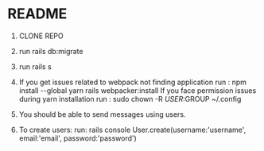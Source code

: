 # README

1. CLONE REPO
2. run rails db:migrate
3. run rails s
4. If you get issues related to webpack not finding application
run :
npm install --global yarn
rails webpacker:install
If you face permission issues during yarn installation
run :
sudo chown -R $USER:$GROUP ~/.config

5. You should be able to send messages using users.
6. To create users:
run:
rails console
User.create(username:'username', email:'email', password:'password')
